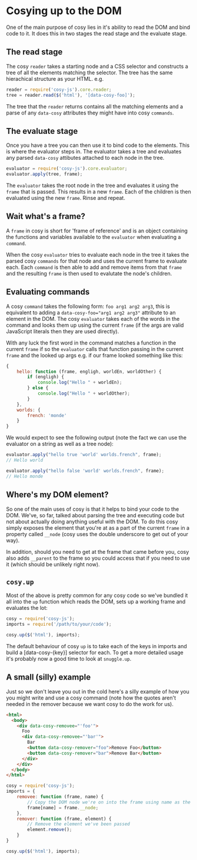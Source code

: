 Cosying up to the DOM
=====================

One of the main purpose of cosy lies in it's ability to read the DOM and bind
code to it.  It does this in two stages the read stage and the evaluate stage.

The read stage
----------------

The cosy `reader` takes a starting node and a CSS selector and constructs a
tree of all the elements matching the selector.  The tree has the same
hierachical structure as your HTML. e.g.

```js
reader = require('cosy-js').core.reader;
tree = reader.read($('html'), '[data-cosy-foo]');
```

The tree that the `reader` returns contains all the matching elements and a
parse of any `data-cosy` attributes they might have into cosy `commands`.

The evaluate stage
--------------------

Once you have a tree you can then use it to bind code to the elements.  This
is where the evaluator steps in.  The evaluator takes a tree and evaluates any
parsed `data-cosy` attibutes attached to each node in the tree.

```js
evaluator = require('cosy-js').core.evaluator;
evaluator.apply(tree, frame);
```
The `evaluator` takes the root node in the tree and evaluates it using the
`frame` that is passed. This results in a new `frame`.  Each of the children
is then evaluated using the new `frame`.  Rinse and repeat.

Wait what's a frame?
---------------------

A `frame` in cosy is short for 'frame of reference' and is an object containing
the functions and variables available to the `evaluator` when evaluating a
`command`.

When the cosy `evaluator` tries to evaluate each node in the tree it takes the
parsed cosy `commands` for that node and uses the current frame to evaluate
each.  Each `command` is then able to add and remove items from that `frame`
and the resulting `frame` is then used to evalutate the node's children.

Evaluating commands
---------------------

A cosy `command` takes the following form: `foo arg1 arg2 arg3`, this is
equivalent to adding a `data-cosy-foo="arg1 arg2 arg3"` attribute to an element
in the DOM.  The cosy `evaluator` takes each of the words in the command and
looks them up using the current `frame` (if the args are valid JavaScript
literals then they are used directly).

With any luck the first word in the command matches a function in the current
`frame` if so the `evaluator` calls that function passing in the current
`frame` and the looked up args e.g. if our frame looked something like this:

```js
{
    hello: function (frame, engligh, worldEn, worldOther) {
        if (engligh) {
            console.log("Hello " + worldEn);
        } else {
            console.log("Hello " + worldOther);
        }
    },
    worlds: {
        french: 'monde'
    }
}
```

We would expect to see the following output (note the fact we can use the evaluator
on a string as well as a tree node):

```js
evaluator.apply("hello true 'world' worlds.french", frame);
// Hello world

evaluator.apply("hello false 'world' worlds.french", frame);
// Hello monde
```

Where's my DOM element?
-------------------------

So one of the main uses of cosy is that it helps to bind your code to the DOM.
We've, so far, talked about parsing the tree and executing code but not about
actually doing anything useful with the DOM.  To do this cosy simply exposes
the element that you're at as a part of the current `frame` in a property
called `__node` (cosy uses the double underscore to get out of your way).

In addition, should you need to get at the frame that came before you, cosy
also adds `__parent` to the frame so you could access that if you need to use
it (which should be unlikely right now).

`cosy.up`
---------

Most of the above is pretty common for any cosy code so we've bundled it all
into the `up` function which reads the DOM, sets up a working frame and
evaluates the lot:

```js
cosy = require('cosy-js');
imports = require('/path/to/your/code');

cosy.up($('html'), imports);

```

The default behaviour of cosy `up` is to take each of the keys in imports and
build a [data-cosy-{key}] selector for each.  To get a more detailed usage it's
probably now a good time to look at `snuggle.up`.

A small (silly) example
-----------------------

Just so we don't leave you out in the cold here's a silly example of how you
you might write and use a cosy command (note how the quotes aren't needed in
the remover because we want cosy to do the work for us).

```html
<html>
  <body>
    <div data-cosy-removee="'foo'">
      Foo
      <div data-cosy-removee="'bar'">
        Bar
        <button data-cosy-remover="foo">Remove Foo</button>
        <button data-cosy-remover="bar">Remove Bar</button>
      </div>
    </div>
  </body>
</html>
```


```js
cosy = require('cosy-js');
imports = {
    removee: function (frame, name) {
        // Copy the DOM node we're on into the frame using name as the key
        frame[name] = frame.__node;
    },
    remover: function (frame, element) {
        // Remove the element we've been passed
        element.remove();
    }
}

cosy.up($('html'), imports);
```
